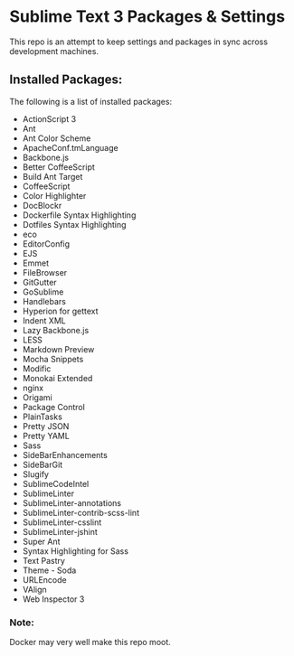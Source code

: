 # Sublime Text 3 Packages & Settings

This repo is an attempt to keep settings and packages in sync across
development machines.

## Installed Packages:

The following is a list of installed packages:

 - ActionScript 3
 - Ant
 - Ant Color Scheme
 - ApacheConf.tmLanguage
 - Backbone.js
 - Better CoffeeScript
 - Build Ant Target
 - CoffeeScript
 - Color Highlighter
 - DocBlockr
 - Dockerfile Syntax Highlighting
 - Dotfiles Syntax Highlighting
 - eco
 - EditorConfig
 - EJS
 - Emmet
 - FileBrowser
 - GitGutter
 - GoSublime
 - Handlebars
 - Hyperion for gettext
 - Indent XML
 - Lazy Backbone.js
 - LESS
 - Markdown Preview
 - Mocha Snippets
 - Modific
 - Monokai Extended
 - nginx
 - Origami
 - Package Control
 - PlainTasks
 - Pretty JSON
 - Pretty YAML
 - Sass
 - SideBarEnhancements
 - SideBarGit
 - Slugify
 - SublimeCodeIntel
 - SublimeLinter
 - SublimeLinter-annotations
 - SublimeLinter-contrib-scss-lint
 - SublimeLinter-csslint
 - SublimeLinter-jshint
 - Super Ant
 - Syntax Highlighting for Sass
 - Text Pastry
 - Theme - Soda
 - URLEncode
 - VAlign
 - Web Inspector 3

### Note:
Docker may very well make this repo moot.
